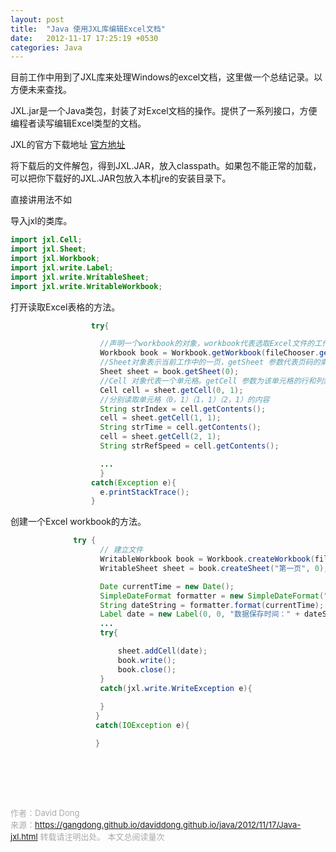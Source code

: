 ```yaml
---
layout: post
title:  "Java 使用JXL库编辑Excel文档"
date:   2012-11-17 17:25:19 +0530
categories: Java
---
```


目前工作中用到了JXL库来处理Windows的excel文档，这里做一个总结记录。以方便未来查找。

JXL.jar是一个Java类包，封装了对Excel文档的操作。提供了一系列接口，方便编程者读写编辑Excel类型的文档。<br>

JXL的官方下载地址 [官方地址](http://maven.ibiblio.org/maven2/net/sourceforge/jexcelapi/jxl/2.6.12/)<br>

将下载后的文件解包，得到JXL.JAR，放入classpath。如果包不能正常的加载，可以把你下载好的JXL.JAR包放入本机jre的安装目录下。

直接讲用法不如

导入jxl的类库。
```java
import jxl.Cell;
import jxl.Sheet;
import jxl.Workbook;
import jxl.write.Label;
import jxl.write.WritableSheet;
import jxl.write.WritableWorkbook;

```
打开读取Excel表格的方法。<br>

```java
                  try{

                    //声明一个workbook的对象，workbook代表选取Excel文件的工作薄
                    Workbook book = Workbook.getWorkbook(fileChooser.getSelectedFile());
                    //Sheet对象表示当前工作中的一页，getSheet 参数代表页码的索引
                    Sheet sheet = book.getSheet(0);
                    //Cell 对象代表一个单元格。getCell 参数为该单元格的行和列索引
                    Cell cell = sheet.getCell(0, 1);
                    //分别读取单元格（0，1）（1，1）（2，1）的内容
                    String strIndex = cell.getContents();
                    cell = sheet.getCell(1, 1);
                    String strTime = cell.getContents();
                    cell = sheet.getCell(2, 1);
                    String strRefSpeed = cell.getContents();

                    ...
                    }
                  catch(Exception e){
                    e.printStackTrace();
                  }
```
创建一个Excel workbook的方法。<br>
```java
              try {
                    // 建立文件
                    WritableWorkbook book = Workbook.createWorkbook(file);
                    WritableSheet sheet = book.createSheet("第一页", 0);

                    Date currentTime = new Date();
                    SimpleDateFormat formatter = new SimpleDateFormat("yyyy-MM-dd HH:mm:ss");
                    String dateString = formatter.format(currentTime);
                    Label date = new Label(0, 0, "数据保存时间：" + dateString);
                    ...
                    try{

                        sheet.addCell(date);
                        book.write();
                        book.close();
                    }
                    catch(jxl.write.WriteException e){
    
                    }
                   }
                   catch(IOException e){

                   }



```
<!-- Gitalk 评论 start  -->
<!-- Link Gitalk 的支持文件  -->
<link rel="stylesheet" href="https://unpkg.com/gitalk/dist/gitalk.css">
<script src="https://unpkg.com/gitalk/dist/gitalk.min.js"></script>
<div id="gitalk-container"></div>
<script type="text/javascript">
   var gitalk = new Gitalk({

   // gitalk的主要参数
   clientID: '5e24fc307693a6df3bc5',
   clientSecret: '28c9c17e1174c705c42e9bdc92f87cadcc4ec8b8',
   repo: 'daviddong.github.io',
   owner: 'gangdong',
   admin: ['gangdong'],
   id: 'java/2012/11/17/Java-jxl.html',
   title: 'comments'
    });
   gitalk.render('gitalk-container');
</script>
<!-- Gitalk end -->

<br><br><br>

<font size="2" color="#aaa">作者：David Dong<br></font>
<font size="2" color="#aaa">来源：https://gangdong.github.io/daviddong.github.io/java/2012/11/17/Java-jxl.html</font>
<font size="2" color="#aaa">转载请注明出处。</font>
<span id="busuanzi_container_page_pv" ></span><font size="2" color="#aaa">
本文总阅读量</font><font size="2" color="#aaa"><span id="busuanzi_value_page_pv"></font></span><font size="2" color="#aaa">次</font>